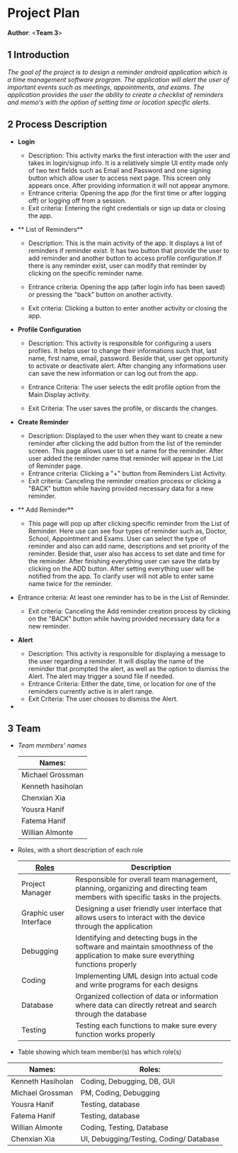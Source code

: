 # Project Plan 

**Author**: \<**Team 3**\> 

## 1 Introduction 

*The goal of the project is to design a reminder android application which is a time management software program. The application will alert the user of important events such as meetings, appointments, and exams. The application provides the user the ability to create a checklist of reminders and memo's with the option of setting time or location specific alerts.*

## 2 Process Description

* **Login**
  * Description: This activity marks the first interaction with the user and takes in login/signup info. It is a relatively simple UI entity made only of two text fields such as Email and Password and one signing button which allow user to access next page. This screen only appears once. After providing information it will not appear anymore.
  * Entrance criteria: Opening the app (for the first time or after logging off) or logging off from a session.
  * Exit criteria: Entering the right credentials or sign up data or closing the app.
* ** List of Reminders**
    * Description: This is the main activity of the app. It displays a list of reminders if reminder exist. It has two button that provide the user to add reminder and another button to access profile configuration.If there is any reminder exist, user can modify that reminder by clicking on the specific reminder name.

    * Entrance criteria: Opening the app (after login info has been saved) or pressing the "back" button on another activity.
    * Exit criteria: Clicking a button to enter another activity or closing the app.

* **Profile Configuration**
  * Description: This activity is responsible for configuring a users profiles. It helps user to change their informations such that, last name, first name, email, password. Beside that, user get opportunity to activate or deactivate alert. After changing any informations user can save the new information or can log out from the app. 

  * Entrance Criteria: The user selects the edit profile option from the Main Display activity.
  * Exit Criteria: The user saves the profile, or discards the changes.

* **Create Reminder**
  * Description: Displayed to the user when they want to create a new reminder after clicking the add button from the list of the reminder screen. This page allows user to set a name for the reminder. After user added the reminder name that reminder will appear in the List of Reminder page.
  * Entrance criteria: Clicking a "+" button from Reminders List Activity.
  * Exit criteria: Canceling the reminder creation process or clicking a "BACK" button while having provided necessary data for a new reminder.

* ** Add Reminder**
  * This page will pop up after clicking specific reminder from the List of Reminder. Here use can see four types of reminder such as, Doctor, School, Appointment and Exams. User can select the type of reminder and also can add name, descriptions and set priority of the reminder. Beside that, user also has access to set date and time for the reminder. After finishing everything user can save the data by clicking on the ADD button. After setting everything user will be notified from the app. To clarify user will not able to enter same name twice for the reminder.
* Entrance criteria: At least one reminder has to be in the List of Reminder.
  * Exit criteria: Canceling the Add reminder creation process by clicking on the "BACK" button while having provided necessary data for a new reminder.

* **Alert**
  * Description: This activity is responsible for displaying a message to the user regarding a reminder. It will display the name of the reminder that prompted the alert, as well as the option to dismiss the Alert. The alert may trigger a sound file if needed.
  * Entrance Criteria: Either the date, time, or location for one of the reminders currently active is in alert range.
  * Exit Criteria: The user chooses to dismiss the Alert.


* 
## 3 Team 

- *Team members' names* 

  | Names:            |
  | ----------------- |
  | Michael Grossman  |
  | Kenneth hasiholan |
  | Chenxian Xia      |
  | Yousra Hanif      |
  | Fatema Hanif      |
  | Willian Almonte   |

  

- Roles, with a short description of each role

  | <u>Roles</u>           | Description                                                  |
  | ---------------------- | ------------------------------------------------------------ |
  | Project Manager        | Responsible for overall team management, planning,  organizing and directing team members with specific tasks in the projects. |
  | Graphic user Interface | Designing a user friendly user interface that allows users to interact with the device through the application |
  | Debugging              | Identifying and detecting bugs in the software and maintain smoothness of the application to make sure everything functions properly |
  | Coding                 | Implementing UML design into actual code and write programs for each designs |
  | Database               | Organized collection of data or information where data can directly retreat and search through the database |
  | Testing                | Testing each functions to make sure every function works properly |

  

- Table showing which team member(s) has which role(s)

| Names:           | Roles:                |
| ---------------- | --------------------- |
| Kenneth Hasiholan | Coding, Debugging, DB, GUI |
| Michael Grossman | PM, Coding, Debugging |
| Yousra Hanif | Testing, database                      |
| Fatema Hanif | Testing, database                       |
| Willian Almonte  |Coding, Testing, Database|
| Chenxian Xia | UI, Debugging/Testing, Coding/ Database |
